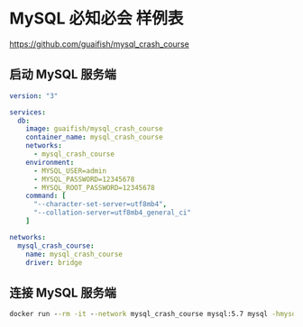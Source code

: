 # MySQL 必知必会 样例表

https://github.com/guaifish/mysql_crash_course

## 启动 MySQL 服务端

```yml
version: "3"

services:
  db:
    image: guaifish/mysql_crash_course
    container_name: mysql_crash_course
    networks:
      - mysql_crash_course
    environment:
      - MYSQL_USER=admin
      - MYSQL_PASSWORD=12345678
      - MYSQL_ROOT_PASSWORD=12345678
    command: [
      "--character-set-server=utf8mb4",
      "--collation-server=utf8mb4_general_ci"
    ]

networks:
  mysql_crash_course:
    name: mysql_crash_course
    driver: bridge
```

## 连接 MySQL 服务端

```cmd
docker run --rm -it --network mysql_crash_course mysql:5.7 mysql -hmysql_crash_course -P3306 -uadmin -p12345678
```
